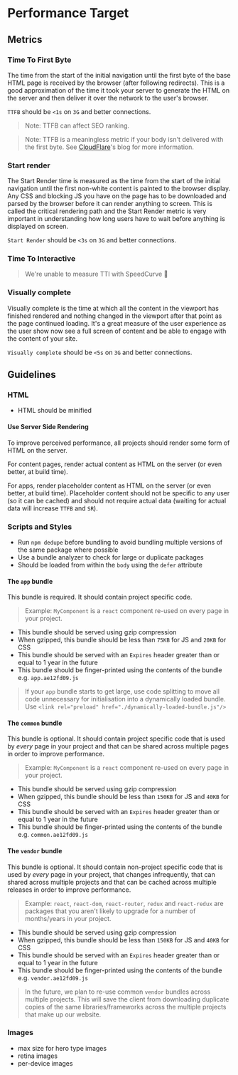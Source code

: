 # Performance Target

## Metrics

### Time To First Byte

The time from the start of the initial navigation until the first byte of the base HTML page is received by the browser (after following redirects). This is a good approximation of the time it took your server to generate the HTML on the server and then deliver it over the network to the user's browser.

`TTFB` should be `<1s` on `3G` and better connections.

> Note: TTFB can affect SEO ranking.

> Note: TTFB is a meaningless metric if your body isn't delivered with the first byte. See [CloudFlare](https://blog.cloudflare.com/ttfb-time-to-first-byte-considered-meaningles/)'s blog for more information.

### Start render

The Start Render time is measured as the time from the start of the initial navigation until the first non-white content is painted to the browser display. Any CSS and blocking JS you have on the page has to be downloaded and parsed by the browser before it can render anything to screen. This is called the critical rendering path and the Start Render metric is very important in understanding how long users have to wait before anything is displayed on screen.

`Start Render` should be `<3s` on `3G` and better connections.

### Time To Interactive

> We're unable to measure TTI with SpeedCurve :slightly_frowning_face: 

### Visually complete

Visually complete is the time at which all the content in the viewport has finished rendered and nothing changed in the viewport after that point as the page continued loading. It's a great measure of the user experience as the user show now see a full screen of content and be able to engage with the content of your site.

`Visually complete` should be `<5s` on `3G` and better connections.

## Guidelines

### HTML

- HTML should be minified

#### Use Server Side Rendering

To improve perceived performance, all projects should render some form of HTML on the server.

For content pages, render actual content as HTML on the server (or even better, at build time).

For apps, render placeholder content as HTML on the server (or even better, at build time). Placeholder content should 
not be specific to any user (so it can be cached) and should not require actual data 
(waiting for actual data will increase `TTFB` and `SR`).

### Scripts and Styles

- Run `npm dedupe` before bundling to avoid bundling multiple versions of the same package where possible
- Use a bundle analyzer to check for large or duplicate packages
- Should be loaded from within the `body` using the `defer` attribute

#### The `app` bundle

This bundle is required. It should contain project specific code.

> Example: `MyComponent` is a `react` component re-used on every page in your project. 

- This bundle should be served using gzip compression
- When gzipped, this bundle should be less than `75KB` for JS and `20KB` for CSS
- This bundle should be served with an `Expires` header greater than or equal to 1 year in the future
- This bundle should be finger-printed using the contents of the bundle e.g. `app.ae12fd09.js` 

> If your `app` bundle starts to get large, use code splitting to move all code unnecessary for initialisation into a
dynamically loaded bundle. Use `<link rel="preload" href="./dynamically-loaded-bundle.js"/>`

#### The `common` bundle

This bundle is optional. It should contain project specific code that is used by *every* page in your project and that 
can be shared across multiple pages in order to improve performance.

> Example: `MyComponent` is a `react` component re-used on every page in your project. 
 
- This bundle should be served using gzip compression
- When gzipped, this bundle should be less than `150KB` for JS and `40KB` for CSS
- This bundle should be served with an `Expires` header greater than or equal to 1 year in the future
- This bundle should be finger-printed using the contents of the bundle e.g. `common.ae12fd09.js` 

#### The `vendor` bundle

This bundle is optional. It should contain non-project specific code that is used by *every* page in your project, that changes infrequently,
 that can shared across multiple projects and that can be cached across multiple releases in order to improve performance.

> Example: `react`, `react-dom`, `react-router`, `redux` and `react-redux` are packages that you aren't likely to 
 upgrade for a number of months/years in your project.
 
- This bundle should be served using gzip compression
- When gzipped, this bundle should be less than `150KB` for JS and `40KB` for CSS
- This bundle should be served with an `Expires` header greater than or equal to 1 year in the future
- This bundle should be finger-printed using the contents of the bundle e.g. `vendor.ae12fd09.js` 
 
 > In the future, we plan to re-use common `vendor` bundles across multiple projects. This will save the client from downloading
 duplicate copies of the same libraries/frameworks across the multiple projects that make up our website.

### Images

- max size for hero type images
- retina images
- per-device images
